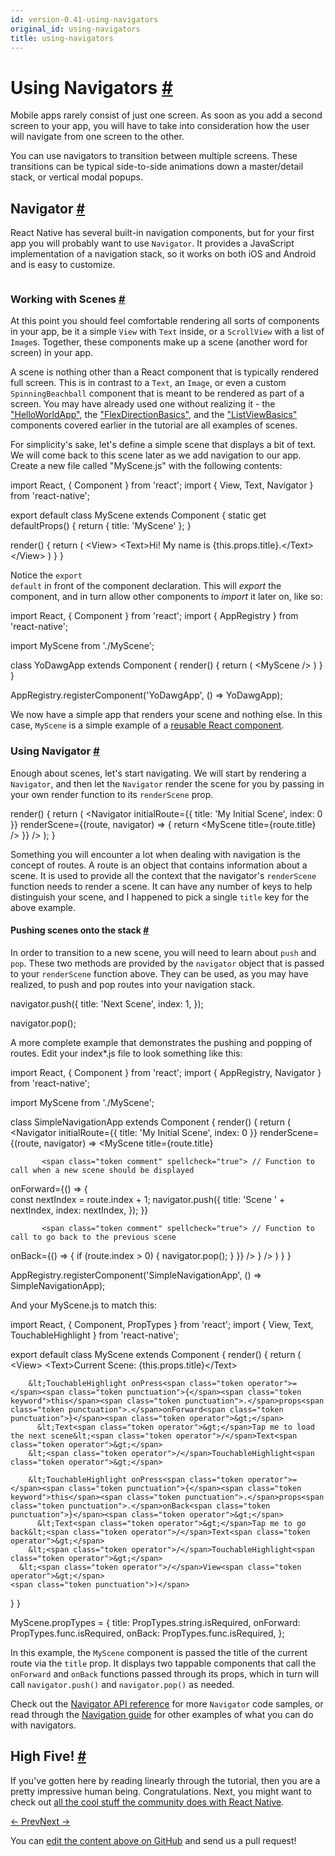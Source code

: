 ```yaml
---
id: version-0.41-using-navigators
original_id: using-navigators
title: using-navigators
---
```

<a id="content"></a><h1><a class="anchor" name="using-navigators"></a>Using Navigators <a class="hash-link" href="docs/using-navigators.html#using-navigators">#</a></h1><div><p>Mobile apps rarely consist of just one screen. As soon as you add a second screen to your app, you will have to take into consideration how the user will navigate from one screen to the other.</p><p>You can use navigators to transition between multiple screens. These transitions can be typical side-to-side animations down a master/detail stack, or vertical modal popups.</p><h2><a class="anchor" name="navigator"></a>Navigator <a class="hash-link" href="docs/using-navigators.html#navigator">#</a></h2><p>React Native has several built-in navigation components, but for your first app you will probably want to use <code>Navigator</code>. It provides a JavaScript implementation of a navigation stack, so it works on both iOS and Android and is easy to customize.</p><p><img src="img/NavigationStack-Navigator.gif" alt=""></p><h3><a class="anchor" name="working-with-scenes"></a>Working with Scenes <a class="hash-link" href="docs/using-navigators.html#working-with-scenes">#</a></h3><p>At this point you should feel comfortable rendering all sorts of components in your app, be it a simple <code>View</code> with <code>Text</code> inside, or a <code>ScrollView</code> with a list of <code>Image</code>s. Together, these components make up a scene (another word for screen) in your app.</p><p>A scene is nothing other than a React component that is typically rendered full screen. This is in contrast to a <code>Text</code>, an <code>Image</code>, or even a custom <code>SpinningBeachball</code> component that is meant to be rendered as part of a screen. You may have already used one without realizing it - the <a href="docs/tutorial.html" target="_blank">"HelloWorldApp"</a>, the <a href="docs/flexbox.html" target="_blank">"FlexDirectionBasics"</a>, and the <a href="docs/using-a-listview.html" target="_blank">"ListViewBasics"</a> components covered earlier in the tutorial are all examples of scenes.</p><p>For simplicity's sake, let's define a simple scene that displays a bit of text. We will come back to this scene later as we add navigation to our app. Create a new file called "MyScene.js" with the following contents:</p><div class="prism language-javascript">import React<span class="token punctuation">,</span> <span class="token punctuation">{</span> Component <span class="token punctuation">}</span> from <span class="token string">'react'</span><span class="token punctuation">;</span>
import <span class="token punctuation">{</span> View<span class="token punctuation">,</span> Text<span class="token punctuation">,</span> Navigator <span class="token punctuation">}</span> from <span class="token string">'react-native'</span><span class="token punctuation">;</span>

export default class <span class="token class-name">MyScene</span> extends <span class="token class-name">Component</span> <span class="token punctuation">{</span>
  static <span class="token keyword">get</span> <span class="token function">defaultProps<span class="token punctuation">(</span></span><span class="token punctuation">)</span> <span class="token punctuation">{</span>
    <span class="token keyword">return</span> <span class="token punctuation">{</span>
      title<span class="token punctuation">:</span> <span class="token string">'MyScene'</span>
    <span class="token punctuation">}</span><span class="token punctuation">;</span>
  <span class="token punctuation">}</span>

  <span class="token function">render<span class="token punctuation">(</span></span><span class="token punctuation">)</span> <span class="token punctuation">{</span>
    <span class="token keyword">return</span> <span class="token punctuation">(</span>
      &lt;View<span class="token operator">&gt;</span>
        &lt;Text<span class="token operator">&gt;</span>Hi<span class="token operator">!</span> My name is <span class="token punctuation">{</span><span class="token keyword">this</span><span class="token punctuation">.</span>props<span class="token punctuation">.</span>title<span class="token punctuation">}</span><span class="token punctuation">.</span>&lt;<span class="token operator">/</span>Text<span class="token operator">&gt;</span>
      &lt;<span class="token operator">/</span>View<span class="token operator">&gt;</span>
    <span class="token punctuation">)</span>
  <span class="token punctuation">}</span>
<span class="token punctuation">}</span></div><p>Notice the <code>export default</code> in front of the component declaration. This will <em>export</em> the component, and in turn allow other components to <em>import</em> it later on, like so:</p><div class="prism language-javascript">import React<span class="token punctuation">,</span> <span class="token punctuation">{</span> Component <span class="token punctuation">}</span> from <span class="token string">'react'</span><span class="token punctuation">;</span>
import <span class="token punctuation">{</span> AppRegistry <span class="token punctuation">}</span> from <span class="token string">'react-native'</span><span class="token punctuation">;</span>

import MyScene from <span class="token string">'./MyScene'</span><span class="token punctuation">;</span>

class <span class="token class-name">YoDawgApp</span> extends <span class="token class-name">Component</span> <span class="token punctuation">{</span>
  <span class="token function">render<span class="token punctuation">(</span></span><span class="token punctuation">)</span> <span class="token punctuation">{</span>
    <span class="token keyword">return</span> <span class="token punctuation">(</span>
      &lt;MyScene <span class="token operator">/</span><span class="token operator">&gt;</span>
    <span class="token punctuation">)</span>
  <span class="token punctuation">}</span>
<span class="token punctuation">}</span>

AppRegistry<span class="token punctuation">.</span><span class="token function">registerComponent<span class="token punctuation">(</span></span><span class="token string">'YoDawgApp'</span><span class="token punctuation">,</span> <span class="token punctuation">(</span><span class="token punctuation">)</span> <span class="token operator">=</span><span class="token operator">&gt;</span> YoDawgApp<span class="token punctuation">)</span><span class="token punctuation">;</span></div><p>We now have a simple app that renders your scene and nothing else. In this case, <code>MyScene</code> is a simple example of a <a href="https://facebook.github.io/react/docs/reusable-components.html" target="_blank">reusable React component</a>.</p><h3><a class="anchor" name="using-navigator"></a>Using Navigator <a class="hash-link" href="docs/using-navigators.html#using-navigator">#</a></h3><p>Enough about scenes, let's start navigating. We will start by rendering a <code>Navigator</code>, and then let the <code>Navigator</code> render the scene for you by passing in your own render function to its <code>renderScene</code> prop.</p><div class="prism language-javascript"><span class="token function">render<span class="token punctuation">(</span></span><span class="token punctuation">)</span> <span class="token punctuation">{</span>
  <span class="token keyword">return</span> <span class="token punctuation">(</span>
    &lt;Navigator
      initialRoute<span class="token operator">=</span><span class="token punctuation">{</span><span class="token punctuation">{</span> title<span class="token punctuation">:</span> <span class="token string">'My Initial Scene'</span><span class="token punctuation">,</span> index<span class="token punctuation">:</span> <span class="token number">0</span> <span class="token punctuation">}</span><span class="token punctuation">}</span>
      renderScene<span class="token operator">=</span><span class="token punctuation">{</span><span class="token punctuation">(</span>route<span class="token punctuation">,</span> navigator<span class="token punctuation">)</span> <span class="token operator">=</span><span class="token operator">&gt;</span> <span class="token punctuation">{</span>
        <span class="token keyword">return</span> &lt;MyScene title<span class="token operator">=</span><span class="token punctuation">{</span>route<span class="token punctuation">.</span>title<span class="token punctuation">}</span> <span class="token operator">/</span><span class="token operator">&gt;</span>
      <span class="token punctuation">}</span><span class="token punctuation">}</span>
    <span class="token operator">/</span><span class="token operator">&gt;</span>
  <span class="token punctuation">)</span><span class="token punctuation">;</span>
<span class="token punctuation">}</span></div><p>Something you will encounter a lot when dealing with navigation is the concept of routes. A route is an object that contains information about a scene. It is used to provide all the context that the navigator's <code>renderScene</code> function needs to render a scene. It can have any number of keys to help distinguish your scene, and I happened to pick a single <code>title</code> key for the above example.</p><h4><a class="anchor" name="pushing-scenes-onto-the-stack"></a>Pushing scenes onto the stack <a class="hash-link" href="docs/using-navigators.html#pushing-scenes-onto-the-stack">#</a></h4><p>In order to transition to a new scene, you will need to learn about <code>push</code> and <code>pop</code>. These two methods are provided by the <code>navigator</code> object that is passed to your <code>renderScene</code> function above. They can be used, as you may have realized, to push and pop routes into your navigation stack.</p><div class="prism language-javascript">navigator<span class="token punctuation">.</span><span class="token function">push<span class="token punctuation">(</span></span><span class="token punctuation">{</span>
  title<span class="token punctuation">:</span> <span class="token string">'Next Scene'</span><span class="token punctuation">,</span>
  index<span class="token punctuation">:</span> <span class="token number">1</span><span class="token punctuation">,</span>
<span class="token punctuation">}</span><span class="token punctuation">)</span><span class="token punctuation">;</span>

navigator<span class="token punctuation">.</span><span class="token function">pop<span class="token punctuation">(</span></span><span class="token punctuation">)</span><span class="token punctuation">;</span></div><p>A more complete example that demonstrates the pushing and popping of routes. Edit your index*.js file to look something like this:</p><div class="prism language-javascript">import React<span class="token punctuation">,</span> <span class="token punctuation">{</span> Component <span class="token punctuation">}</span> from <span class="token string">'react'</span><span class="token punctuation">;</span>
import <span class="token punctuation">{</span> AppRegistry<span class="token punctuation">,</span> Navigator <span class="token punctuation">}</span> from <span class="token string">'react-native'</span><span class="token punctuation">;</span>

import MyScene from <span class="token string">'./MyScene'</span><span class="token punctuation">;</span>

class <span class="token class-name">SimpleNavigationApp</span> extends <span class="token class-name">Component</span> <span class="token punctuation">{</span>
  <span class="token function">render<span class="token punctuation">(</span></span><span class="token punctuation">)</span> <span class="token punctuation">{</span>
    <span class="token keyword">return</span> <span class="token punctuation">(</span>
      &lt;Navigator
        initialRoute<span class="token operator">=</span><span class="token punctuation">{</span><span class="token punctuation">{</span> title<span class="token punctuation">:</span> <span class="token string">'My Initial Scene'</span><span class="token punctuation">,</span> index<span class="token punctuation">:</span> <span class="token number">0</span> <span class="token punctuation">}</span><span class="token punctuation">}</span>
        renderScene<span class="token operator">=</span><span class="token punctuation">{</span><span class="token punctuation">(</span>route<span class="token punctuation">,</span> navigator<span class="token punctuation">)</span> <span class="token operator">=</span><span class="token operator">&gt;</span>
          &lt;MyScene
            title<span class="token operator">=</span><span class="token punctuation">{</span>route<span class="token punctuation">.</span>title<span class="token punctuation">}</span>

           <span class="token comment" spellcheck="true"> // Function to call when a new scene should be displayed
</span>            onForward<span class="token operator">=</span><span class="token punctuation">{</span><span class="token punctuation">(</span><span class="token punctuation">)</span> <span class="token operator">=</span><span class="token operator">&gt;</span> <span class="token punctuation">{</span>    
              const nextIndex <span class="token operator">=</span> route<span class="token punctuation">.</span>index <span class="token operator">+</span> <span class="token number">1</span><span class="token punctuation">;</span>
              navigator<span class="token punctuation">.</span><span class="token function">push<span class="token punctuation">(</span></span><span class="token punctuation">{</span>
                title<span class="token punctuation">:</span> <span class="token string">'Scene '</span> <span class="token operator">+</span> nextIndex<span class="token punctuation">,</span>
                index<span class="token punctuation">:</span> nextIndex<span class="token punctuation">,</span>
              <span class="token punctuation">}</span><span class="token punctuation">)</span><span class="token punctuation">;</span>
            <span class="token punctuation">}</span><span class="token punctuation">}</span>

           <span class="token comment" spellcheck="true"> // Function to call to go back to the previous scene
</span>            onBack<span class="token operator">=</span><span class="token punctuation">{</span><span class="token punctuation">(</span><span class="token punctuation">)</span> <span class="token operator">=</span><span class="token operator">&gt;</span> <span class="token punctuation">{</span>
              <span class="token keyword">if</span> <span class="token punctuation">(</span>route<span class="token punctuation">.</span>index <span class="token operator">&gt;</span> <span class="token number">0</span><span class="token punctuation">)</span> <span class="token punctuation">{</span>
                navigator<span class="token punctuation">.</span><span class="token function">pop<span class="token punctuation">(</span></span><span class="token punctuation">)</span><span class="token punctuation">;</span>
              <span class="token punctuation">}</span>
            <span class="token punctuation">}</span><span class="token punctuation">}</span>
          <span class="token operator">/</span><span class="token operator">&gt;</span>
        <span class="token punctuation">}</span>
      <span class="token operator">/</span><span class="token operator">&gt;</span>
    <span class="token punctuation">)</span>
  <span class="token punctuation">}</span>
<span class="token punctuation">}</span>

AppRegistry<span class="token punctuation">.</span><span class="token function">registerComponent<span class="token punctuation">(</span></span><span class="token string">'SimpleNavigationApp'</span><span class="token punctuation">,</span> <span class="token punctuation">(</span><span class="token punctuation">)</span> <span class="token operator">=</span><span class="token operator">&gt;</span> SimpleNavigationApp<span class="token punctuation">)</span><span class="token punctuation">;</span></div><p>And your MyScene.js to match this:</p><div class="prism language-javascript">import React<span class="token punctuation">,</span> <span class="token punctuation">{</span> Component<span class="token punctuation">,</span> PropTypes <span class="token punctuation">}</span> from <span class="token string">'react'</span><span class="token punctuation">;</span>
import <span class="token punctuation">{</span> View<span class="token punctuation">,</span> Text<span class="token punctuation">,</span> TouchableHighlight <span class="token punctuation">}</span> from <span class="token string">'react-native'</span><span class="token punctuation">;</span>

export default class <span class="token class-name">MyScene</span> extends <span class="token class-name">Component</span> <span class="token punctuation">{</span>
  <span class="token function">render<span class="token punctuation">(</span></span><span class="token punctuation">)</span> <span class="token punctuation">{</span>
    <span class="token keyword">return</span> <span class="token punctuation">(</span>
      &lt;View<span class="token operator">&gt;</span>
        &lt;Text<span class="token operator">&gt;</span>Current Scene<span class="token punctuation">:</span> <span class="token punctuation">{</span><span class="token keyword">this</span><span class="token punctuation">.</span>props<span class="token punctuation">.</span>title<span class="token punctuation">}</span>&lt;<span class="token operator">/</span>Text<span class="token operator">&gt;</span>

        &lt;TouchableHighlight onPress<span class="token operator">=</span><span class="token punctuation">{</span><span class="token keyword">this</span><span class="token punctuation">.</span>props<span class="token punctuation">.</span>onForward<span class="token punctuation">}</span><span class="token operator">&gt;</span>
          &lt;Text<span class="token operator">&gt;</span>Tap me to load the next scene&lt;<span class="token operator">/</span>Text<span class="token operator">&gt;</span>
        &lt;<span class="token operator">/</span>TouchableHighlight<span class="token operator">&gt;</span>

        &lt;TouchableHighlight onPress<span class="token operator">=</span><span class="token punctuation">{</span><span class="token keyword">this</span><span class="token punctuation">.</span>props<span class="token punctuation">.</span>onBack<span class="token punctuation">}</span><span class="token operator">&gt;</span>
          &lt;Text<span class="token operator">&gt;</span>Tap me to go back&lt;<span class="token operator">/</span>Text<span class="token operator">&gt;</span>
        &lt;<span class="token operator">/</span>TouchableHighlight<span class="token operator">&gt;</span>
      &lt;<span class="token operator">/</span>View<span class="token operator">&gt;</span>
    <span class="token punctuation">)</span>
  <span class="token punctuation">}</span>
<span class="token punctuation">}</span>

MyScene<span class="token punctuation">.</span>propTypes <span class="token operator">=</span> <span class="token punctuation">{</span>
  title<span class="token punctuation">:</span> PropTypes<span class="token punctuation">.</span>string<span class="token punctuation">.</span>isRequired<span class="token punctuation">,</span>
  onForward<span class="token punctuation">:</span> PropTypes<span class="token punctuation">.</span>func<span class="token punctuation">.</span>isRequired<span class="token punctuation">,</span>
  onBack<span class="token punctuation">:</span> PropTypes<span class="token punctuation">.</span>func<span class="token punctuation">.</span>isRequired<span class="token punctuation">,</span>
<span class="token punctuation">}</span><span class="token punctuation">;</span></div><p>In this example, the <code>MyScene</code> component is passed the title of the current route via the <code>title</code> prop. It displays two tappable components that call the <code>onForward</code> and <code>onBack</code> functions passed through its props, which in turn will call <code>navigator.push()</code> and <code>navigator.pop()</code> as needed.</p><p>Check out the <a href="docs/navigator.html" target="_blank">Navigator API reference</a> for more <code>Navigator</code> code samples, or read through the <a href="docs/navigation.html" target="_blank">Navigation guide</a> for other examples of what you can do with navigators.</p><h2><a class="anchor" name="high-five"></a>High Five! <a class="hash-link" href="docs/using-navigators.html#high-five">#</a></h2><p>If you've gotten here by reading linearly through the tutorial, then you are a pretty impressive human being. Congratulations. Next, you might want to check out <a href="/react-native/docs/more-resources.html" target="">all the cool stuff the community does with React Native</a>.</p></div><div class="docs-prevnext"><a class="docs-prev" href="docs/networking.html#content">← Prev</a><a class="docs-next" href="docs/more-resources.html#content">Next →</a></div><p class="edit-page-block">You can <a target="_blank" href="https://github.com/facebook/react-native/blob/master/docs/UsingNavigators.md">edit the content above on GitHub</a> and send us a pull request!</p>